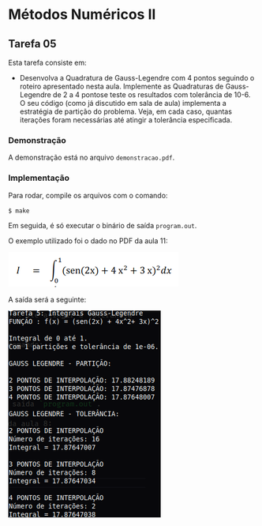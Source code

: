 # Métodos Numéricos II

## Tarefa 05

Esta tarefa consiste em:

- Desenvolva a Quadratura de Gauss-Legendre com 4 pontos seguindo o roteiro apresentado nesta aula. Implemente as Quadraturas de Gauss-Legendre de 2 a 4 pontose teste os resultados com tolerância de 10-6. O seu código (como já discutido em sala de aula) implementa a estratégia de partição do problema. Veja, em cada caso, quantas iterações foram necessárias até atingir a tolerância especificada.

### Demonstração

A demonstração está no arquivo `demonstracao.pdf`.

### Implementação

Para rodar, compile os arquivos com o comando:

```
$ make
```

Em seguida, é só executar o binário de saída `program.out`.

O exemplo utilizado foi o dado no PDF da aula 11:

![Exemplo](./exemplo.png)

A saída será a seguinte:

![Output](./output.png)
